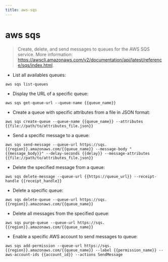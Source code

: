 ```yaml
---
title: aws-sqs
---
```

# aws sqs

> Create, delete, and send messages to queues for the AWS SQS service.
> More information: <https://awscli.amazonaws.com/v2/documentation/api/latest/reference/sqs/index.html>.

- List all availables queues:

`aws sqs list-queues`

- Display the URL of a specific queue:

`aws sqs get-queue-url --queue-name {{queue_name}}`

- Create a queue with specific attributes from a file in JSON format:

`aws sqs create-queue --queue-name {{queue_name}} --attributes {{file://path/to/attributes_file.json}}`

- Send a specific message to a queue:

`aws sqs send-message --queue-url https://sqs.{{region}}.amazonaws.com/{{queue_name}} --message-body "{{message_body}}" --delay-seconds {{delay}} --message-attributes {{file://path/to/attributes_file.json}}`

- Delete the specified message from a queue:

`aws sqs delete-message --queue-url {{https://queue_url}} --receipt-handle {{receipt_handle}}`

- Delete a specific queue:

`aws sqs delete-queue --queue-url https://sqs.{{region}}.amazonaws.com/{{queue_name}}`

- Delete all messages from the specified queue:

`aws sqs purge-queue --queue-url https://sqs.{{region}}.amazonaws.com/{{queue_name}}`

- Enable a specific AWS account to send messages to queue:

`aws sqs add-permission --queue-url https://sqs.{{region}}.amazonaws.com/{{queue_name}} --label {{permission_name}} --aws-account-ids {{account_id}} --actions SendMessage`

